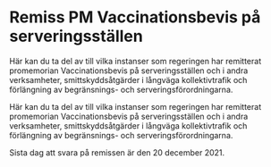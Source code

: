 # Remiss PM Vaccinationsbevis på serveringsställen

Här kan du ta del av till vilka instanser som regeringen har remitterat promemorian Vaccinationsbevis på serveringsställen och i andra verksamheter, smittskyddsåtgärder i långväga kollektivtrafik och förlängning av begränsnings- och serveringsförordningarna.

Här kan du ta del av till vilka instanser som regeringen har remitterat promemorian Vaccinationsbevis på serveringsställen och i andra verksamheter, smittskyddsåtgärder i långväga kollektivtrafik och förlängning av begränsnings- och serveringsförordningarna.

Sista dag att svara på remissen är den 20 december 2021.
